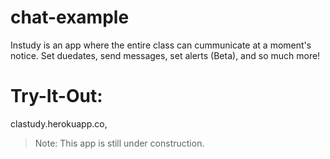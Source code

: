 # chat-example

Instudy is an app where the entire class can cummunicate at a moment's notice. Set duedates, send messages, set alerts (Beta), and so much more!

# Try-It-Out: 

clastudy.herokuapp.co,

>Note: This app is still under construction. 